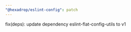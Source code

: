 ```yaml
---
"@hexadrop/eslint-config": patch
---
```


fix(deps): update dependency eslint-flat-config-utils to v1
